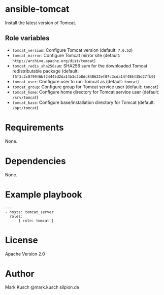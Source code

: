 # ansible-tomcat

Install the latest version of Tomcat.


## Role variables

* ``tomcat_version``: Configure Tomcat version (default: ``7.0.52``)
* ``tomcat_mirror``: Configure Tomcat mirror site (default: ``http://archive.apache.org/dist/tomcat``)
* ``tomcat_redis_sha256sum``: SHA256 sum for the downloaded Tomcat redistributable package (default: ``f5f3c2c8f9946bf24445d2da14b3c2b8dc848622ef07c3cda14f486435d27fb0``)
* ``tomcat_user``: Configure user to run Tomcat as (default: ``tomcat``)
* ``tomcat_group``: Configure group for Tomcat service user (default: ``tomcat``)
* ``tomcat_home``: Configure home directory for Tomcat service user (default: ``/srv/tomcat``)
* ``tomcat_base``: Configure base/installation directory for Tomcat (default: ``/opt/tomcat``)


# Requirements

None.

# Dependencies

None.


# Example playbook

    ---
    - hosts: tomcat_server
      roles:
        - { role: tomcat }


# License

Apache Version 2.0


# Author

Mark Kusch @mark.kusch silpion.de


<!-- vim: set ts=4 sw=4 et nofen: -->

